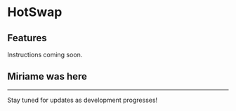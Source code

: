 # HotSwap


## Features
Instructions coming soon.


## Miriame was here
---

Stay tuned for updates as development progresses!